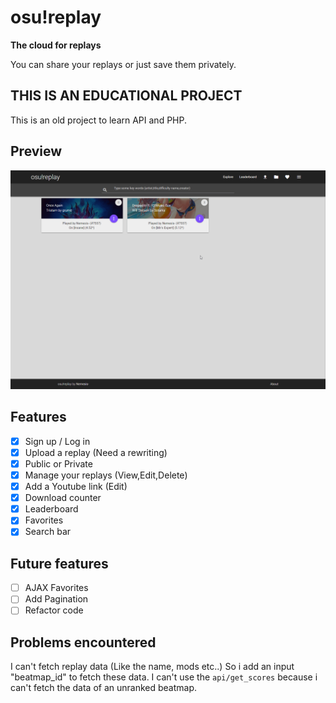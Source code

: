# osu!replay

__The cloud for replays__

You can share your replays or just save them privately.

## THIS IS AN EDUCATIONAL PROJECT
This is an old project to learn API and PHP.

## Preview
![preview](./assets/preview.gif)

## Features

- [X] Sign up / Log in
- [X] Upload a replay (Need a rewriting)
- [X] Public or Private
- [X] Manage your replays (View,Edit,Delete)
- [X] Add a Youtube link (Edit)
- [X] Download counter
- [X] Leaderboard
- [X] Favorites
- [X] Search bar

## Future features

- [ ] AJAX Favorites
- [ ] Add Pagination
- [ ] Refactor code

## Problems encountered

I can't fetch replay data (Like the name, mods etc..) So i add an input "beatmap_id" to fetch these data.
I can't use the `api/get_scores` because i can't fetch the data of an unranked beatmap.
